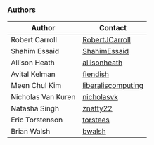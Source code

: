 ### Authors

| Author             | Contact                                                     |
| ------------------ | ----------------------------------------------------------- |
| Robert Carroll     | [RobertJCarroll](https://github.com/RobertJCarroll)         |
| Shahim Essaid      | [ShahimEssaid](https://github.com/ShahimEssaid)             |
| Allison Heath      | [allisonheath](https://github.com/allisonheath)             |
| Avital Kelman      | [fiendish](https://github.com/fiendish)                     |
| Meen Chul Kim      | [liberaliscomputing](https://github.com/liberaliscomputing) |
| Nicholas Van Kuren | [nicholasvk](https://github.com/nicholasvk)                 |
| Natasha Singh      | [znatty22](https://github.com/znatty22)                     |
| Eric Torstenson    | [torstees](https://github.com/torstees)                     |
| Brian Walsh        | [bwalsh](https://github.com/bwalsh)                         |



